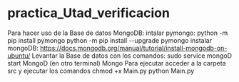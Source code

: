 # practica_Utad_verificacion
Para hacer uso de la Base de datos MongoDB:
	intalar pymongo:
	python -m pip install pymongo
	python -m pip install --upgrade pymongo
	instalar mongoDB: https://docs.mongodb.org/manual/tutorial/install-mongodb-on-ubuntu/
Levantar la Base de datos con los comandos:
	sudo service mongoD start
	MongoD
	(en otro terminal) Mongo
Para ejecutar acceder a la carpeta src y ejecutar los comandos
chmod +x Main.py 
python Main.py


